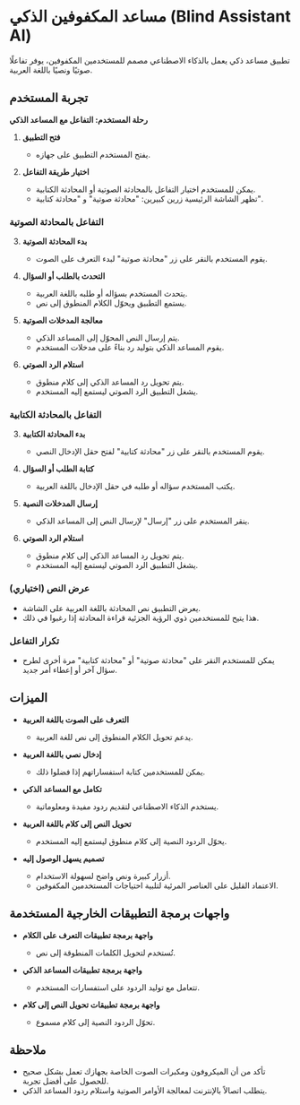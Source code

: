 # مساعد المكفوفين الذكي (Blind Assistant AI)

تطبيق مساعد ذكي يعمل بالذكاء الاصطناعي مصمم للمستخدمين المكفوفين، يوفر تفاعلًا صوتيًا ونصيًا باللغة العربية.

## تجربة المستخدم

**رحلة المستخدم: التفاعل مع المساعد الذكي**

1. **فتح التطبيق**
   - يفتح المستخدم التطبيق على جهازه.

2. **اختيار طريقة التفاعل**
   - يمكن للمستخدم اختيار التفاعل بالمحادثة الصوتية أو المحادثة الكتابية.
   - تظهر الشاشة الرئيسية زرين كبيرين: "محادثة صوتية" و "محادثة كتابية".

### **التفاعل بالمحادثة الصوتية**

3. **بدء المحادثة الصوتية**
   - يقوم المستخدم بالنقر على زر "محادثة صوتية" لبدء التعرف على الصوت.

4. **التحدث بالطلب أو السؤال**
   - يتحدث المستخدم بسؤاله أو طلبه باللغة العربية.
   - يستمع التطبيق ويحوّل الكلام المنطوق إلى نص.

5. **معالجة المدخلات الصوتية**
   - يتم إرسال النص المحوّل إلى المساعد الذكي.
   - يقوم المساعد الذكي بتوليد رد بناءً على مدخلات المستخدم.

6. **استلام الرد الصوتي**
   - يتم تحويل رد المساعد الذكي إلى كلام منطوق.
   - يشغل التطبيق الرد الصوتي ليستمع إليه المستخدم.

### **التفاعل بالمحادثة الكتابية**

3. **بدء المحادثة الكتابية**
   - يقوم المستخدم بالنقر على زر "محادثة كتابية" لفتح حقل الإدخال النصي.

4. **كتابة الطلب أو السؤال**
   - يكتب المستخدم سؤاله أو طلبه في حقل الإدخال باللغة العربية.

5. **إرسال المدخلات النصية**
   - ينقر المستخدم على زر "إرسال" لإرسال النص إلى المساعد الذكي.

6. **استلام الرد الصوتي**
   - يتم تحويل رد المساعد الذكي إلى كلام منطوق.
   - يشغل التطبيق الرد الصوتي ليستمع إليه المستخدم.

### **عرض النص (اختياري)**

- يعرض التطبيق نص المحادثة باللغة العربية على الشاشة.
- هذا يتيح للمستخدمين ذوي الرؤية الجزئية قراءة المحادثة إذا رغبوا في ذلك.

### **تكرار التفاعل**

- يمكن للمستخدم النقر على "محادثة صوتية" أو "محادثة كتابية" مرة أخرى لطرح سؤال آخر أو إعطاء أمر جديد.

## الميزات

- **التعرف على الصوت باللغة العربية**
  - يدعم تحويل الكلام المنطوق إلى نص للغة العربية.

- **إدخال نصي باللغة العربية**
  - يمكن للمستخدمين كتابة استفساراتهم إذا فضلوا ذلك.

- **تكامل مع المساعد الذكي**
  - يستخدم الذكاء الاصطناعي لتقديم ردود مفيدة ومعلوماتية.

- **تحويل النص إلى كلام باللغة العربية**
  - يحوّل الردود النصية إلى كلام منطوق ليستمع إليه المستخدم.

- **تصميم يسهل الوصول إليه**
  - أزرار كبيرة ونص واضح لسهولة الاستخدام.
  - الاعتماد القليل على العناصر المرئية لتلبية احتياجات المستخدمين المكفوفين.

## واجهات برمجة التطبيقات الخارجية المستخدمة

- **واجهة برمجة تطبيقات التعرف على الكلام**
  - تُستخدم لتحويل الكلمات المنطوقة إلى نص.

- **واجهة برمجة تطبيقات المساعد الذكي**
  - تتعامل مع توليد الردود على استفسارات المستخدم.

- **واجهة برمجة تطبيقات تحويل النص إلى كلام**
  - تحوّل الردود النصية إلى كلام مسموع.

## ملاحظة

- تأكد من أن الميكروفون ومكبرات الصوت الخاصة بجهازك تعمل بشكل صحيح للحصول على أفضل تجربة.
- يتطلب اتصالاً بالإنترنت لمعالجة الأوامر الصوتية واستلام ردود المساعد الذكي.